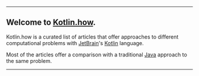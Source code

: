 ﻿

----------

## Welcome to [**Kotlin.how**](https://kotlin.how).

Kotlin.how is a curated list of articles that offer approaches to different computational problems with [JetBrain](https://www.jetbrains.com/)'s [Kotlin](https://kotlinlang.org/) language.

Most of the articles offer a comparison with a traditional [Java](https://java.com/en/download/) approach to the same problem.


----------
